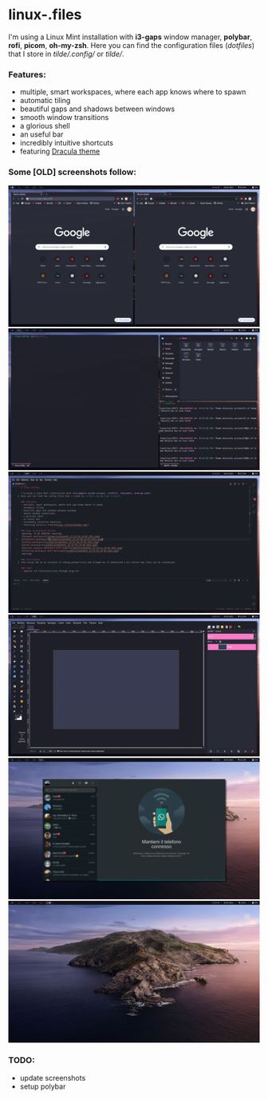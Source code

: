 # linux-.files

I'm using a Linux Mint installation with **i3-gaps** window manager, **polybar**, **rofi**, **picom**, **oh-my-zsh**.
Here you can find the configuration files (*dotfiles*) that I store in *tilde/.config/* or *tilde/*.

### Features:
- multiple, smart workspaces, where each app knows where to spawn
- automatic tiling
- beautiful gaps and shadows between windows
- smooth window transitions
- a glorious shell
- an useful bar
- incredibly intuitive shortcuts
- featuring [Dracula theme](https://draculatheme.com/)

### Some [OLD] screenshots follow:
![Browser workspace](screen/screenshot_1.png)
![Terminals workspace](screen/screenshot_2.png)
![Coding workspace](screen/screenshot_3.png)
![Gimp workspace](screen/screenshot_4.png)
![Chatting workspace with WhatsApp](screen/screenshot_5.png)
![Blank workspace](screen/screenshot_6.png)

### TODO:
- update screenshots
- setup polybar
